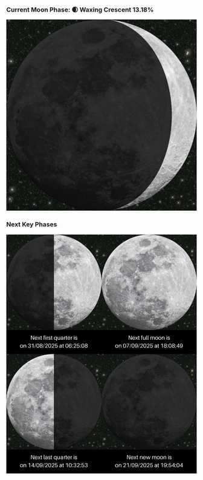### Current Moon Phase: 🌒 Waxing Crescent 13.18%
![Moon Phase](moonphase.png)
### Next Key Phases
![Gallery](gallery.png)